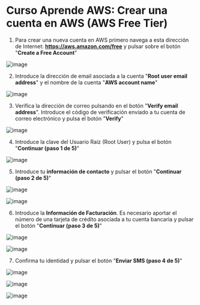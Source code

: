 # Curso Aprende AWS: Crear una cuenta en AWS (AWS Free Tier)

1. Para crear una nueva cuenta en AWS primero navega a esta dirección de Internet: **https://aws.amazon.com/free** y pulsar sobre el botón "**Create a Free Account**"

![image](https://github.com/user-attachments/assets/f12ea633-4bc0-4bc0-b2da-6dfe44fc0cca)

2. Introduce la dirección de email asociada a la cuenta "**Root user email address**" y el nombre de la cuenta "**AWS account name**" 

![image](https://github.com/user-attachments/assets/3c11dcf7-01a2-47fb-a89d-422ca2495f63)

3. Verifica la dirección de correo pulsando en el botón "**Verify email address**". Introduce el código de verificación enviado a tu cuenta de correo electrónico y pulsa el botón "**Verify**"

![image](https://github.com/user-attachments/assets/5f9cf5aa-6151-42ac-b909-46f7fbec8667)

4. Introduce la clave del Usuario Raíz (Root User) y pulsa el botón "**Continuar (paso 1 de 5)**"

![image](https://github.com/user-attachments/assets/1cc7b9f9-7d69-43cf-8695-f6cbe83c8e8b)

5. Introduce tu **información de contacto** y pulsar el botón "**Continuar (paso 2 de 5)**"

![image](https://github.com/user-attachments/assets/baf387c7-c7c6-43d1-8652-bb6c8eeda728)

![image](https://github.com/user-attachments/assets/3142b80a-f4fa-4133-bc96-c974040b6a0b)

6. Introduce la **Información de Facturación**. Es necesario aportar el número de una tarjeta de crédito asociada a tu cuenta bancaria y pulsar el botón "**Continuar (paso 3 de 5)**"

![image](https://github.com/user-attachments/assets/32ade17c-8fd9-4a6a-9d33-e19230c9aa18)

![image](https://github.com/user-attachments/assets/d481772c-064b-4176-8daf-b19f6993d254)

7. Confirma tu identidad y pulsar el botón "**Enviar SMS (paso 4 de 5)**"

![image](https://github.com/user-attachments/assets/e2a26a13-4a63-4b49-9ffb-b9e99b407a52)

![image](https://github.com/user-attachments/assets/ff369372-6dfd-4ac7-ab67-915107b788a0)

![image](https://github.com/user-attachments/assets/9c7df84f-44cb-4f22-be90-c268f5eac9c0)





